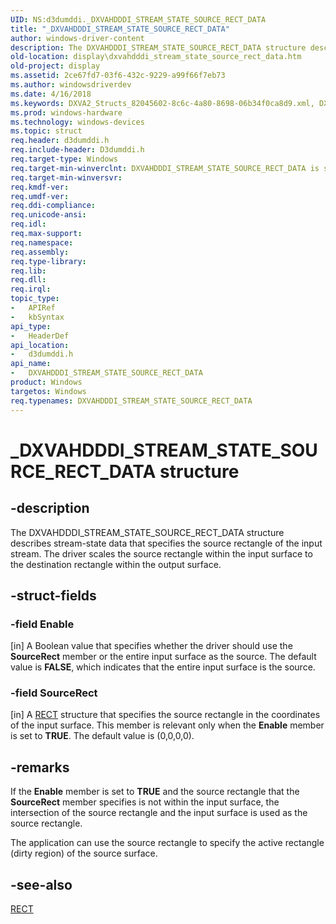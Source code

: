 ```yaml
---
UID: NS:d3dumddi._DXVAHDDDI_STREAM_STATE_SOURCE_RECT_DATA
title: "_DXVAHDDDI_STREAM_STATE_SOURCE_RECT_DATA"
author: windows-driver-content
description: The DXVAHDDDI_STREAM_STATE_SOURCE_RECT_DATA structure describes stream-state data that specifies the source rectangle of the input stream.
old-location: display\dxvahdddi_stream_state_source_rect_data.htm
old-project: display
ms.assetid: 2ce67fd7-03f6-432c-9229-a99f66f7eb73
ms.author: windowsdriverdev
ms.date: 4/16/2018
ms.keywords: DXVA2_Structs_82045602-8c6c-4a80-8698-06b34f0ca8d9.xml, DXVAHDDDI_STREAM_STATE_SOURCE_RECT_DATA, DXVAHDDDI_STREAM_STATE_SOURCE_RECT_DATA structure [Display Devices], _DXVAHDDDI_STREAM_STATE_SOURCE_RECT_DATA, d3dumddi/DXVAHDDDI_STREAM_STATE_SOURCE_RECT_DATA, display.dxvahdddi_stream_state_source_rect_data
ms.prod: windows-hardware
ms.technology: windows-devices
ms.topic: struct
req.header: d3dumddi.h
req.include-header: D3dumddi.h
req.target-type: Windows
req.target-min-winverclnt: DXVAHDDDI_STREAM_STATE_SOURCE_RECT_DATA is supported beginning with the Windows 7 operating system.
req.target-min-winversvr: 
req.kmdf-ver: 
req.umdf-ver: 
req.ddi-compliance: 
req.unicode-ansi: 
req.idl: 
req.max-support: 
req.namespace: 
req.assembly: 
req.type-library: 
req.lib: 
req.dll: 
req.irql: 
topic_type:
-	APIRef
-	kbSyntax
api_type:
-	HeaderDef
api_location:
-	d3dumddi.h
api_name:
-	DXVAHDDDI_STREAM_STATE_SOURCE_RECT_DATA
product: Windows
targetos: Windows
req.typenames: DXVAHDDDI_STREAM_STATE_SOURCE_RECT_DATA
---
```


# _DXVAHDDDI_STREAM_STATE_SOURCE_RECT_DATA structure


## -description


The DXVAHDDDI_STREAM_STATE_SOURCE_RECT_DATA structure describes stream-state data that specifies the source rectangle of the input stream. The driver scales the source rectangle within the input surface to the destination rectangle within the output surface. 


## -struct-fields




### -field Enable

[in] A Boolean value that specifies whether the driver should use the <b>SourceRect</b> member or the entire input surface as the source. The default value is <b>FALSE</b>, which indicates that the entire input surface is the source. 


### -field SourceRect

[in] A <a href="https://msdn.microsoft.com/library/windows/hardware/ff569234">RECT</a> structure that specifies the source rectangle in the coordinates of the input surface. This member is relevant only when the <b>Enable</b> member is set to <b>TRUE</b>. The default value is (0,0,0,0). 


## -remarks



If the <b>Enable</b> member is set to <b>TRUE</b> and the source rectangle that the <b>SourceRect</b> member specifies is not within the input surface, the intersection of the source rectangle and the input surface is used as the source rectangle. 

The application can use the source rectangle to specify the active rectangle (dirty region) of the source surface.




## -see-also




<a href="https://msdn.microsoft.com/library/windows/hardware/ff569234">RECT</a>
 

 

